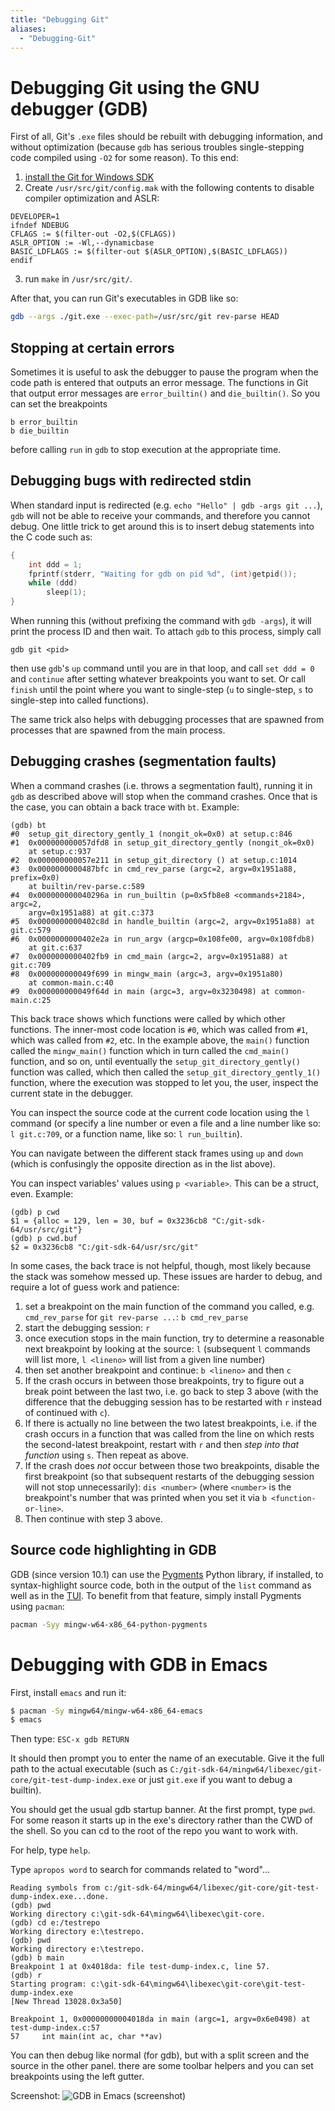 ```yaml
---
title: "Debugging Git"
aliases:
  - "Debugging-Git"
---
```

# Debugging Git using the GNU debugger (GDB)

First of all, Git's `.exe` files should be rebuilt with debugging information, and without optimization (because `gdb` has serious troubles single-stepping code compiled using `-O2` for some reason). To this end:

1. [install the Git for Windows SDK](https://gitforwindows.org/#download-sdk)
2. Create `/usr/src/git/config.mak` with the following contents to disable compiler optimization and ASLR:

```
DEVELOPER=1
ifndef NDEBUG
CFLAGS := $(filter-out -O2,$(CFLAGS))
ASLR_OPTION := -Wl,--dynamicbase
BASIC_LDFLAGS := $(filter-out $(ASLR_OPTION),$(BASIC_LDFLAGS))
endif
```

3. run `make` in `/usr/src/git/`.

After that, you can run Git's executables in GDB like so:

```sh
gdb --args ./git.exe --exec-path=/usr/src/git rev-parse HEAD
```

## Stopping at certain errors

Sometimes it is useful to ask the debugger to pause the program when the code path is entered that outputs an error message. The functions in Git that output error messages are `error_builtin()` and `die_builtin()`. So you can set the breakpoints

```
b error_builtin
b die_builtin
```

before calling `run` in `gdb` to stop execution at the appropriate time.

## Debugging bugs with redirected stdin

When standard input is redirected (e.g. `echo "Hello" | gdb -args git ...`), `gdb` will not be able to receive your commands, and therefore you cannot debug. One little trick to get around this is to insert debug statements into the C code such as:

```c
{
    int ddd = 1;
    fprintf(stderr, "Waiting for gdb on pid %d", (int)getpid());
    while (ddd)
        sleep(1);
}
```

When running this (without prefixing the command with `gdb -args`), it will print the process ID and then wait. To attach `gdb` to this process, simply call

```
gdb git <pid>
```

then use `gdb`'s `up` command until you are in that loop, and call `set ddd = 0` and `continue` after setting whatever breakpoints you want to set. Or call `finish` until the point where you want to single-step (`u` to single-step, `s` to single-step into called functions).

The same trick also helps with debugging processes that are spawned from processes that are spawned from the main process.

## Debugging crashes (segmentation faults)

When a command crashes (i.e. throws a segmentation fault), running it in `gdb` as described above will stop when the command crashes. Once that is the case, you can obtain a back trace with `bt`. Example:

```
(gdb) bt
#0  setup_git_directory_gently_1 (nongit_ok=0x0) at setup.c:846
#1  0x000000000057dfd8 in setup_git_directory_gently (nongit_ok=0x0)
    at setup.c:937
#2  0x000000000057e211 in setup_git_directory () at setup.c:1014
#3  0x0000000000487bfc in cmd_rev_parse (argc=2, argv=0x1951a88, prefix=0x0)
    at builtin/rev-parse.c:589
#4  0x000000000040296a in run_builtin (p=0x5fb8e8 <commands+2184>, argc=2,
    argv=0x1951a88) at git.c:373
#5  0x0000000000402c8d in handle_builtin (argc=2, argv=0x1951a88) at git.c:579
#6  0x0000000000402e2a in run_argv (argcp=0x108fe00, argv=0x108fdb8)
    at git.c:637
#7  0x0000000000402fb9 in cmd_main (argc=2, argv=0x1951a88) at git.c:709
#8  0x000000000049f699 in mingw_main (argc=3, argv=0x1951a80)
    at common-main.c:40
#9  0x000000000049f64d in main (argc=3, argv=0x3230498) at common-main.c:25
```

This back trace shows which functions were called by which other functions. The inner-most code location is `#0`, which was called from `#1`, which was called from `#2`, etc. In the example above, the `main()` function called the `mingw_main()` function which in turn called the `cmd_main()` function, and so on, until eventually the `setup_git_directory_gently()` function was called, which then called the `setup_git_directory_gently_1()` function, where the execution was stopped to let you, the user, inspect the current state in the debugger.

You can inspect the source code at the current code location using the `l` command (or specify a line number or even a file and a line number like so: `l git.c:709`, or a function name, like so: `l run_builtin`).

You can navigate between the different stack frames using `up` and `down` (which is confusingly the opposite direction as in the list above).

You can inspect variables' values using `p <variable>`. This can be a struct, even. Example:

```
(gdb) p cwd
$1 = {alloc = 129, len = 30, buf = 0x3236cb8 "C:/git-sdk-64/usr/src/git"}
(gdb) p cwd.buf
$2 = 0x3236cb8 "C:/git-sdk-64/usr/src/git"
```

In some cases, the back trace is not helpful, though, most likely because the stack was somehow messed up. These issues are harder to debug, and require a lot of guess work and patience:

1. set a breakpoint on the main function of the command you called, e.g. `cmd_rev_parse` for `git rev-parse ...`: `b cmd_rev_parse`
2. start the debugging session: `r`
3. once execution stops in the main function, try to determine a reasonable next breakpoint by looking at the source: `l` (subsequent `l` commands will list more, `l <lineno>` will list from a given line number)
4. then set another breakpoint and continue: `b <lineno>` and then `c`
5. If the crash occurs in between those breakpoints, try to figure out a break point between the last two, i.e. go back to step 3 above (with the difference that the debugging session has to be restarted with `r` instead of continued with `c`).
6. If there is actually no line between the two latest breakpoints, i.e. if the crash occurs in a function that was called from the line on which rests the second-latest breakpoint, restart with `r` and then *step into that function* using `s`. Then repeat as above.
7. If the crash does *not* occur between those two breakpoints, disable the first  breakpoint (so that subsequent restarts of the debugging session will not stop unnecessarily): `dis <number>` (where `<number>` is the breakpoint's number that was printed when you set it via `b <function-or-line>`.
8. Then continue with step 3 above.

## Source code highlighting in GDB
GDB (since version 10.1) can use the [Pygments](https://pygments.org/) Python library, if installed, to syntax-highlight source code, both in the output of the `list` command as well as in the [TUI](https://sourceware.org/gdb/onlinedocs/gdb/TUI.html). To benefit from that feature, simply install Pygments using `pacman`:
~~~bash
pacman -Syy mingw-w64-x86_64-python-pygments
~~~

# Debugging with GDB in Emacs

First, install `emacs` and run it:

```sh
$ pacman -Sy mingw64/mingw-w64-x86_64-emacs
$ emacs
```

Then type: `ESC-x gdb RETURN`

It should then prompt you to enter the name of an executable. Give it the full path to the actual executable (such as `C:/git-sdk-64/mingw64/libexec/git-core/git-test-dump-index.exe` or just `git.exe` if you want to debug a builtin).

You should get the usual gdb startup banner. At the first prompt, type `pwd`. For some reason it starts up in the exe's directory rather than the CWD of the shell. So you can cd to the root of the repo you want to work with.

For help, type `help`.

Type `apropos word` to search for commands related to "word"...

```
Reading symbols from c:/git-sdk-64/mingw64/libexec/git-core/git-test-dump-index.exe...done.
(gdb) pwd
Working directory c:\git-sdk-64\mingw64\libexec\git-core.
(gdb) cd e:/testrepo
Working directory e:\testrepo.
(gdb) pwd
Working directory e:\testrepo.
(gdb) b main
Breakpoint 1 at 0x4018da: file test-dump-index.c, line 57.
(gdb) r
Starting program: c:\git-sdk-64\mingw64\libexec\git-core\git-test-dump-index.exe
[New Thread 13028.0x3a50]

Breakpoint 1, 0x00000000004018da in main (argc=1, argv=0x6e0498) at test-dump-index.c:57
57     int main(int ac, char **av)
```

You can then debug like normal (for gdb), but with a split screen and the source in the other panel.  there are some toolbar helpers and you can set breakpoints using the left gutter.

Screenshot:
![GDB in Emacs (screenshot)](img/emacs-gdb.png)
